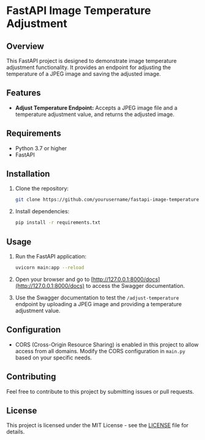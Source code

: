 # FastAPI Image Temperature Adjustment

## Overview

This FastAPI project is designed to demonstrate image temperature adjustment functionality. It provides an endpoint for adjusting the temperature of a JPEG image and saving the adjusted image.

## Features

- **Adjust Temperature Endpoint:** Accepts a JPEG image file and a temperature adjustment value, and returns the adjusted image.

## Requirements

- Python 3.7 or higher
- FastAPI

## Installation

1. Clone the repository:

    ```bash
    git clone https://github.com/yourusername/fastapi-image-temperature.git
    ```

2. Install dependencies:

    ```bash
    pip install -r requirements.txt
    ```

## Usage

1. Run the FastAPI application:

    ```bash
    uvicorn main:app --reload
    ```

2. Open your browser and go to [http://127.0.0.1:8000/docs](http://127.0.0.1:8000/docs) to access the Swagger documentation.

3. Use the Swagger documentation to test the `/adjust-temperature` endpoint by uploading a JPEG image and providing a temperature adjustment value.

## Configuration

- CORS (Cross-Origin Resource Sharing) is enabled in this project to allow access from all domains. Modify the CORS configuration in `main.py` based on your specific needs.

## Contributing

Feel free to contribute to this project by submitting issues or pull requests.

## License

This project is licensed under the MIT License - see the [LICENSE](LICENSE) file for details.
